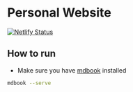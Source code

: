 # Personal Website
[![Netlify Status](https://api.netlify.com/api/v1/badges/902dffbf-8c47-438f-af5c-a5aac5d2ea8b/deploy-status)](https://app.netlify.com/sites/sparkly-custard-84d2eb/deploys)

## How to run

- Make sure you have [mdbook](https://rust-lang.github.io/mdBook/index.html) installed

```sh
mdbook --serve
```


